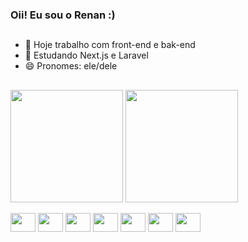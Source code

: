 ### Oii! Eu sou o Renan :)

##
- 🔭 Hoje trabalho com front-end e bak-end
- 🌱 Estudando Next.js e Laravel
- 😄 Pronomes: ele/dele

##
<div>
  <img align="center" height="180em" src="https://github-readme-stats.vercel.app/api?username=renanpmatos&show_icons=true&theme=radical">
  <img align="center" height="180em" src="https://github-readme-stats.vercel.app/api/top-langs/?username=renanpmatos&langs_count=16&theme=radical">
</div>
<br>
<div>
  <img height="30" width="40" src="https://cdn.jsdelivr.net/gh/devicons/devicon/icons/javascript/javascript-original.svg">
  <img height="30" width="40" src="https://cdn.jsdelivr.net/gh/devicons/devicon/icons/react/react-original.svg">
  <img height="30" width="40" src="https://cdn.jsdelivr.net/gh/devicons/devicon/icons/html5/html5-original.svg">
  <img height="30" width="40" src="https://cdn.jsdelivr.net/gh/devicons/devicon/icons/css3/css3-original.svg">
  <img height="30" width="40" src="https://cdn.jsdelivr.net/gh/devicons/devicon/icons/python/python-original.svg">
  <img height="30" width="40" src="https://cdn.jsdelivr.net/gh/devicons/devicon/icons/java/java-original.svg">
  <img height="30" width="40" src="https://cdn.jsdelivr.net/gh/devicons/devicon/icons/php/php-original.svg">
</div>

##
